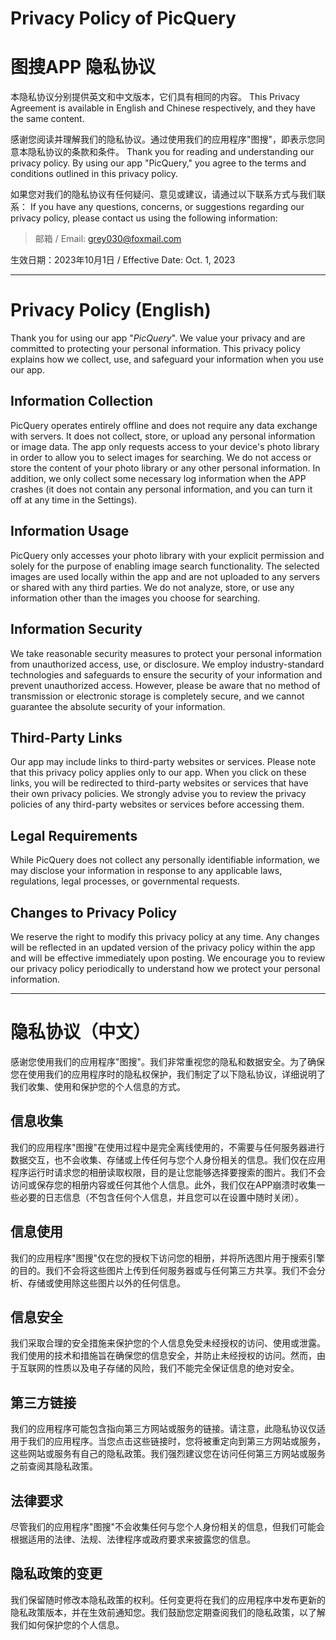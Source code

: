 # Privacy Policy of PicQuery

# 图搜APP 隐私协议

本隐私协议分别提供英文和中文版本，它们具有相同的内容。
This Privacy Agreement is available in English and Chinese respectively, and they have the same content. 

感谢您阅读并理解我们的隐私协议。通过使用我们的应用程序"图搜"，即表示您同意本隐私协议的条款和条件。
Thank you for reading and understanding our privacy policy. By using our app "PicQuery," you agree to the terms and conditions outlined in this privacy policy.

如果您对我们的隐私协议有任何疑问、意见或建议，请通过以下联系方式与我们联系：
If you have any questions, concerns, or suggestions regarding our privacy policy, please contact us using the following information:

> 邮箱 / Email: grey030@foxmail.com 

生效日期：2023年10月1日 / Effective Date: Oct. 1, 2023

---

# Privacy Policy (English)

Thank you for using our app "*PicQuery*". We value your privacy and are committed to protecting your personal information. This privacy policy explains how we collect, use, and safeguard your information when you use our app.

## Information Collection

PicQuery operates entirely offline and does not require any data exchange with servers. It does not collect, store, or upload any personal information or image data. The app only requests access to your device's photo library in order to allow you to select images for searching. We do not access or store the content of your photo library or any other personal information. In addition, we only collect some necessary log information when the APP crashes (it does not contain any personal information, and you can turn it off at any time in the Settings).

## Information Usage

PicQuery only accesses your photo library with your explicit permission and solely for the purpose of enabling image search functionality. The selected images are used locally within the app and are not uploaded to any servers or shared with any third parties. We do not analyze, store, or use any information other than the images you choose for searching.

## Information Security

We take reasonable security measures to protect your personal information from unauthorized access, use, or disclosure. We employ industry-standard technologies and safeguards to ensure the security of your information and prevent unauthorized access. However, please be aware that no method of transmission or electronic storage is completely secure, and we cannot guarantee the absolute security of your information.

## Third-Party Links

Our app may include links to third-party websites or services. Please note that this privacy policy applies only to our app. When you click on these links, you will be redirected to third-party websites or services that have their own privacy policies. We strongly advise you to review the privacy policies of any third-party websites or services before accessing them.

## Legal Requirements

While PicQuery does not collect any personally identifiable information, we may disclose your information in response to any applicable laws, regulations, legal processes, or governmental requests.

## Changes to Privacy Policy

We reserve the right to modify this privacy policy at any time. Any changes will be reflected in an updated version of the privacy policy within the app and will be effective immediately upon posting. We encourage you to review our privacy policy periodically to understand how we protect your personal information.



---

# 隐私协议（中文）

感谢您使用我们的应用程序"图搜"。我们非常重视您的隐私和数据安全。为了确保您在使用我们的应用程序时的隐私权保护，我们制定了以下隐私协议，详细说明了我们收集、使用和保护您的个人信息的方式。

## 信息收集

我们的应用程序"图搜"在使用过程中是完全离线使用的，不需要与任何服务器进行数据交互，也不会收集、存储或上传任何与您个人身份相关的信息。我们仅在应用程序运行时请求您的相册读取权限，目的是让您能够选择要搜索的图片。我们不会访问或保存您的相册内容或任何其他个人信息。此外，我们仅在APP崩溃时收集一些必要的日志信息（不包含任何个人信息，并且您可以在设置中随时关闭）。

## 信息使用

我们的应用程序"图搜"仅在您的授权下访问您的相册，并将所选图片用于搜索引擎的目的。我们不会将这些图片上传到任何服务器或与任何第三方共享。我们不会分析、存储或使用除这些图片以外的任何信息。

## 信息安全

我们采取合理的安全措施来保护您的个人信息免受未经授权的访问、使用或泄露。我们使用的技术和措施旨在确保您的信息安全，并防止未经授权的访问。然而，由于互联网的性质以及电子存储的风险，我们不能完全保证信息的绝对安全。

## 第三方链接

我们的应用程序可能包含指向第三方网站或服务的链接。请注意，此隐私协议仅适用于我们的应用程序。当您点击这些链接时，您将被重定向到第三方网站或服务，这些网站或服务有自己的隐私政策。我们强烈建议您在访问任何第三方网站或服务之前查阅其隐私政策。

## 法律要求

尽管我们的应用程序"图搜"不会收集任何与您个人身份相关的信息，但我们可能会根据适用的法律、法规、法律程序或政府要求来披露您的信息。

## 隐私政策的变更

我们保留随时修改本隐私政策的权利。任何变更将在我们的应用程序中发布更新的隐私政策版本，并在生效前通知您。我们鼓励您定期查阅我们的隐私政策，以了解我们如何保护您的个人信息。


